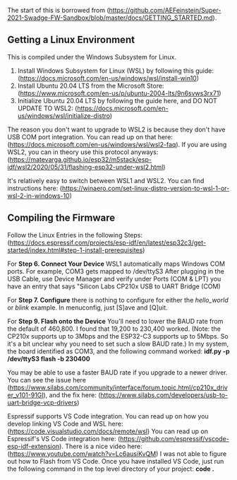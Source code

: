 The start of this is borrowed from (https://github.com/AEFeinstein/Super-2021-Swadge-FW-Sandbox/blob/master/docs/GETTING_STARTED.md).

## Getting a Linux Environment
This is compiled under the Windows Subsystem for Linux.
1. Install Windows Subsystem for Linux (WSL) by following this guide: (https://docs.microsoft.com/en-us/windows/wsl/install-win10)
2. Install Ubuntu 20.04 LTS from the Microsoft Store: (https://www.microsoft.com/en-us/p/ubuntu-2004-lts/9n6svws3rx71)
3. Initialize Ubuntu 20.04 LTS by following the guide here, and DO NOT UPDATE TO WSL2: (https://docs.microsoft.com/en-us/windows/wsl/initialize-distro)

The reason you don't want to upgrade to WSL2 is because they don't have USB COM port integration.  You can read up on that here: (https://docs.microsoft.com/en-us/windows/wsl/wsl2-faq).  If you are using WSL2, you can in theory use this protocol anyways: (https://matevarga.github.io/esp32/m5stack/esp-idf/wsl2/2020/05/31/flashing-esp32-under-wsl2.html)

It's relatively easy to switch between WSL1 and WSL2.  You can find instructions here: (https://winaero.com/set-linux-distro-version-to-wsl-1-or-wsl-2-in-windows-10)

## Compiling the Firmware
Follow the Linux Entries in the following Steps:  (https://docs.espressif.com/projects/esp-idf/en/latest/esp32c3/get-started/index.html#step-1-install-prerequisites)

For **Step 6. Connect Your Device** WSL1 automatically maps Windows COM ports.  For example, COM3 gets mapped to /dev/ttyS3
After plugging in the USB Cable, use Device Manager and verify under Ports (COM & LPT) you have an entry that says "Silicon Labs CP210x USB to UART Bridge (COM<X>)

For **Step 7. Configure** there is nothing to configure for either the *hello_world* or *blink* example.  In menuconfig, just [S]ave and [Q]uit.

For **Step 9. Flash onto the Device** You'll need to lower the BAUD rate from the default of 460,800.  I found that 19,200 to 230,400 worked.  (Note: the CP210x supports up to 3Mbps and the ESP32-C3 supports up to 5Mbps.  So it's a bit unclear why you need to set such a slow BAUD rate.)
In my system, the board identified as COM3, and the following command worked:  **idf.py -p /dev/ttyS3 flash -b 230400**
  
You may be able to use a faster BAUD rate if you upgrade to a newer driver.  You can see the issue here (https://www.silabs.com/community/interface/forum.topic.html/cp210x_driver_v101-91Gl), and the fix here: (https://www.silabs.com/developers/usb-to-uart-bridge-vcp-drivers)
  
Espressif supports VS Code integration.  You can read up on how you develop linking VS Code and WSL here: (https://code.visualstudio.com/docs/remote/wsl)  You can read up on Espressif's VS Code integration here: (https://github.com/espressif/vscode-esp-idf-extension).  There is a nice video here: (https://www.youtube.com/watch?v=Lc6ausiKvQM)  I was not able to figure out how to Flash from VS Code.
Once you have installed VS Code, just run the following command in the top level directory of your project: **code .**
